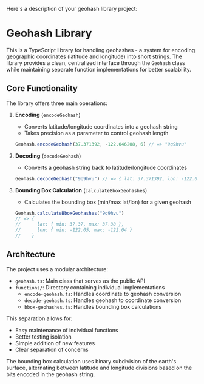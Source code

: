 Here's a description of your geohash library project:

# Geohash Library

This is a TypeScript library for handling geohashes - a system for encoding geographic coordinates (latitude and longitude) into short strings. The library provides a clean, centralized interface through the `Geohash` class while maintaining separate function implementations for better scalability.

## Core Functionality

The library offers three main operations:

1. **Encoding** (`encodeGeohash`)
   - Converts latitude/longitude coordinates into a geohash string
   - Takes precision as a parameter to control geohash length
   ```typescript
   Geohash.encodeGeohash(37.371392, -122.046208, 6) // => "9q9hvu"
   ```

2. **Decoding** (`decodeGeohash`)
   - Converts a geohash string back to latitude/longitude coordinates
   ```typescript
   Geohash.decodeGeohash("9q9hvu") // => { lat: 37.371392, lon: -122.046208 }
   ```

3. **Bounding Box Calculation** (`calculateBboxGeohashes`)
   - Calculates the bounding box (min/max lat/lon) for a given geohash
   ```typescript
   Geohash.calculateBboxGeohashes("9q9hvu") 
   // => { 
   //      lat: { min: 37.37, max: 37.38 },
   //      lon: { min: -122.05, max: -122.04 }
   //    }
   ```

## Architecture

The project uses a modular architecture:

- `geohash.ts`: Main class that serves as the public API
- `functions/`: Directory containing individual implementations
  - `encode-geohash.ts`: Handles coordinate to geohash conversion
  - `decode-geohash.ts`: Handles geohash to coordinate conversion
  - `bbox-geohashes.ts`: Handles bounding box calculations

This separation allows for:
- Easy maintenance of individual functions
- Better testing isolation
- Simple addition of new features
- Clear separation of concerns

The bounding box calculation uses binary subdivision of the earth's surface, alternating between latitude and longitude divisions based on the bits encoded in the geohash string.

